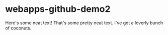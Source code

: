 # webapps-github-demo2

Here's some neat text!
That's some pretty neat text.
I've got a loverly bunch of coconuts.
